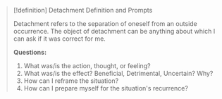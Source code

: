 > [!definition] Detachment Definition and Prompts
>
> Detachment refers to the separation of oneself from an outside occurrence. The object of detachment can be anything about which I can ask if it was correct for me.
>
> **Questions:**
> 1. What was/is the action, thought, or feeling?
> 2. What was/is the effect? Beneficial, Detrimental, Uncertain? Why?
> 3. How can I reframe the situation?
> 4. How can I prepare myself for the situation's recurrence?
